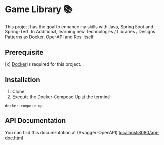 # Game Library :books:
This project has the goal to enhance my skills with Java, Spring Boot and Spring-Test. 
In Additional, learning new Technologies / Libraries / Designs Patterns as Docker, OpenAPI and Rest itself.


Prerequisite
--
[x] [Docker](https://www.docker.com/products/docker-desktop) is required for this project.


Installation
--
1. Clone
2. Execute the Docker-Compose Up at the terminal:
```
docker-compose up
```

API Documentation
--
You can find this documentation at (Swagger-OpenAPI) [localhost:8080/api-doc.html](http://localhost:8080/api-doc.html)




